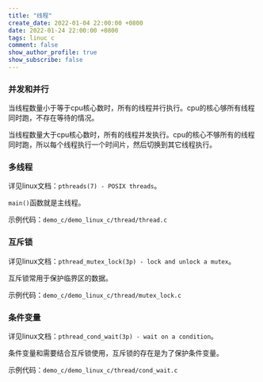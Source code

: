 ```yaml
---
title: "线程"
create_date: 2022-01-04 22:00:00 +0800
date: 2022-01-24 22:00:00 +0800
tags: linuc c
comment: false
show_author_profile: true
show_subscribe: false
---
```


### 并发和并行

当线程数量小于等于cpu核心数时，所有的线程并行执行。cpu的核心够所有线程同时跑，不存在等待的情况。

当线程数量大于cpu核心数时，所有的线程并发执行。cpu的核心不够所有的线程同时跑，所以每个线程执行一个时间片，然后切换到其它线程执行。

### 多线程

详见linux文档：`pthreads(7) - POSIX threads`。

`main()`函数就是主线程。

示例代码：`demo_c/demo_linux_c/thread/thread.c`

### 互斥锁

详见linux文档：`pthread_mutex_lock(3p) - lock and unlock a mutex`。

互斥锁常用于保护临界区的数据。

示例代码：`demo_c/demo_linux_c/thread/mutex_lock.c`

### 条件变量

详见linux文档：`pthread_cond_wait(3p) - wait on a condition`。

条件变量和需要结合互斥锁使用，互斥锁的存在是为了保护条件变量。

示例代码：`demo_c/demo_linux_c/thread/cond_wait.c`